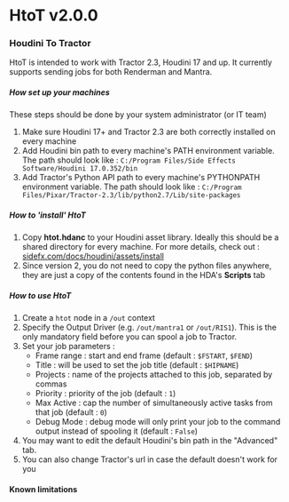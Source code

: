 # HtoT v2.0.0
### Houdini To Tractor

HtoT is intended to work with Tractor 2.3, Houdini 17 and up. 
It currently supports sending jobs for both Renderman and Mantra.

##### How set up your machines
These steps should be done by your system administrator (or IT team)
1. Make sure Houdini 17+ and Tractor 2.3 are both correctly installed on every machine
2. Add Houdini bin path to every machine's PATH environment variable. The path should look like :
`C:/Program Files/Side Effects Software/Houdini 17.0.352/bin`
3. Add Tractor's Python API path to every machine's PYTHONPATH environment variable. The path should look like :
`C:/Program Files/Pixar/Tractor-2.3/lib/python2.7/Lib/site-packages`

##### How to 'install' HtoT
1. Copy **htot.hdanc** to your Houdini asset library. Ideally this should be a shared directory for every machine.
For more details, check out : 
[sidefx.com/docs/houdini/assets/install](http://www.sidefx.com/docs/houdini/assets/install.html)
2. Since version 2, you do not need to copy the python files anywhere, they are just a copy of the contents found in the
HDA's **Scripts** tab

##### How to use HtoT
1. Create a `htot` node in a `/out` context
2. Specify the Output Driver (e.g. `/out/mantra1` or `/out/RIS1`). This is the only mandatory field before you can
spool a job to Tractor.
3. Set your job parameters :
   - Frame range : start and end frame (default : `$FSTART`,  `$FEND`)
   - Title : will be used to set the job title (default : `$HIPNAME`)
   - Projects : name of the projects attached to this job, separated by commas
   - Priority : priority of the job (default : `1`)
   - Max Active : cap the number of simultaneously active tasks from that job (default : `0`)
   - Debug Mode : debug mode will only print your job to the command output instead of spooling it (default : `False`)
4. You  may want to edit the default Houdini's bin path in the "Advanced" tab. 
5. You can also change Tractor's url in case the default doesn't work for you

#### Known limitations
